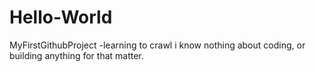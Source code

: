 # Hello-World
MyFirstGithubProject
-learning to crawl
i know nothing about coding, or building anything for that matter. 

